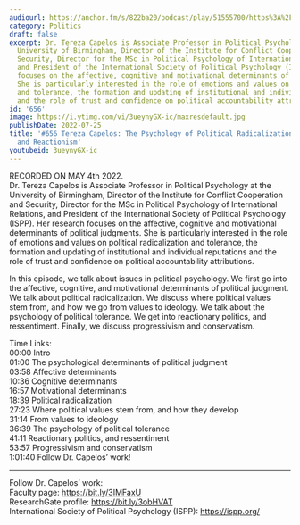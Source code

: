 ```yaml
---
audiourl: https://anchor.fm/s/822ba20/podcast/play/51555700/https%3A%2F%2Fd3ctxlq1ktw2nl.cloudfront.net%2Fstaging%2F2022-4-5%2Fa01d4e3a-a33e-3c4d-6b31-3000fd4c16b7.m4a
category: Politics
draft: false
excerpt: Dr. Tereza Capelos is Associate Professor in Political Psychology at the
  University of Birmingham, Director of the Institute for Conflict Cooperation and
  Security, Director for the MSc in Political Psychology of International Relations,
  and President of the International Society of Political Psychology (ISPP). Her research
  focuses on the affective, cognitive and motivational determinants of political judgments.
  She is particularly interested in the role of emotions and values on political radicalization
  and tolerance, the formation and updating of institutional and individual reputations
  and the role of trust and confidence on political accountability attributions.
id: '656'
image: https://i.ytimg.com/vi/3ueynyGX-ic/maxresdefault.jpg
publishDate: 2022-07-25
title: '#656 Tereza Capelos: The Psychology of Political Radicalization, Tolerance,
  and Reactionism'
youtubeid: 3ueynyGX-ic
---
```

<div class="timelinks">

RECORDED ON MAY 4th 2022.  
Dr. Tereza Capelos is Associate Professor in Political Psychology at the University of Birmingham, Director of the Institute for Conflict Cooperation and Security, Director for the MSc in Political Psychology of International Relations, and President of the International Society of Political Psychology (ISPP). Her research focuses on the affective, cognitive and motivational determinants of political judgments. She is particularly interested in the role of emotions and values on political radicalization and tolerance, the formation and updating of institutional and individual reputations and the role of trust and confidence on political accountability attributions.

In this episode, we talk about issues in political psychology. We first go into the affective, cognitive, and motivational determinants of political judgment. We talk about political radicalization. We discuss where political values stem from, and how we go from values to ideology. We talk about the psychology of political tolerance. We get into reactionary politics, and ressentiment. Finally, we discuss progressivism and conservatism.

Time Links:  
<time>00:00</time> Intro  
<time>01:00</time> The psychological determinants of political judgment  
<time>03:58</time> Affective determinants  
<time>10:36</time> Cognitive determinants  
<time>16:57</time> Motivational determinants  
<time>18:39</time> Political radicalization  
<time>27:23</time> Where political values stem from, and how they develop  
<time>31:14</time> From values to ideology  
<time>36:39</time> The psychology of political tolerance  
<time>41:11</time> Reactionary politics, and ressentiment  
<time>53:57</time> Progressivism and conservatism  
<time>1:01:40</time> Follow Dr. Capelos’ work!

---

Follow Dr. Capelos’ work:  
Faculty page: https://bit.ly/3IMFaxU  
ResearchGate profile: https://bit.ly/3obHVAT  
International Society of Political Psychology (ISPP): https://ispp.org/
</div>

